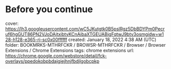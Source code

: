 # Before you continue

cover: https://lh3.googleusercontent.com/wC5JKutgtk0B5pslRgz5DbBDYPm0Pecruf6hgGUT86PN2VJoDAjtxibtvKCnAibaXTGEUABjgFqtwJ9btv3osmgidw=w128-h128-e365-rj-sc0x00ffffff
created: January 18, 2022 4:38 AM (UTC)
folder: BOOKMRKS-MTHRFCKR / BROWSR-MTHRFCKR / Browser / Browser Extensions / Chrome Extensions
tags: chrome extensions
url: https://chrome.google.com/webstore/detail/fck-overlays/ppedokobpbdajgiejhnjfbdjlgobcpkp